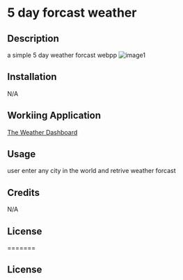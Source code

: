 #  5 day forcast weather




## Description
 a simple 5 day weather forcast webpp
 ![image1](https://i.ibb.co/N2ycpKp/Untitled.jpg)




## Installation

N/A
## Workiing Application
[The Weather Dashboard](https://kumenger.github.io/weather-application/)

## Usage

user enter any city in the world and retrive weather forcast

## Credits
N/A

## License
=======
## License

